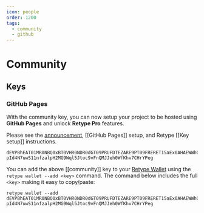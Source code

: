 ```yaml
---
icon: people
order: 1200
tags:
  - community
  - github
---
```

# Community

## Keys

### GitHub Pages

With the community key, you can now setup your project to be hosted using **GitHub Pages** and unlock **Retype Pro** features.

Please see the [announcement](/blog/2025-06-06.md), [[GitHub Pages]] setup, and Retype [[Key setup]] instructions.

```
dEVPBhEAT01MR0NBQ0xBT0VHR0NDR0dGT09PRUFDTEZARE9PT09FRERET15aEx0AHAEWWh0bT0Q-pId4N7uwS11nfzalpH2MG9Wql5Jtoc9vFnQMJJeh0WfKhv7CHrYPeg
```

You can add the above [[community]] key to your [Retype Wallet](/guides/cli.md#retype-wallet) using the `retype wallet --add <key>` command. The command below includes the full `<key>` making it easy to copy/paste:

```
retype wallet --add dEVPBhEAT01MR0NBQ0xBT0VHR0NDR0dGT09PRUFDTEZARE9PT09FRERET15aEx0AHAEWWh0bT0Q-pId4N7uwS11nfzalpH2MG9Wql5Jtoc9vFnQMJJeh0WfKhv7CHrYPeg
```